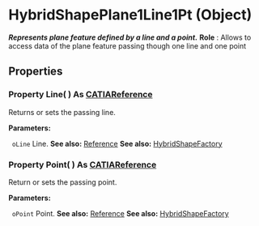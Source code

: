 # HybridShapePlane1Line1Pt (Object)

**_Represents plane feature defined by a line and a point._**
**Role** : Allows to access data of the plane feature passing though one line and one point

## Properties

### Property **Line**( ) As [CATIAReference](../InfInterfaces/interface_Reference_17481.md)

Returns or sets the passing line.

**Parameters:**

` oLine`      Line.
**See also:**      [Reference](../InfInterfaces/interface_Reference_17481.md) **See also:**      [HybridShapeFactory](../GSMInterfaces/interface_HybridShapeFactory_68680.md) 
### Property **Point**( ) As [CATIAReference](../InfInterfaces/interface_Reference_17481.md)

Return or sets the passing point.

**Parameters:**

` oPoint`      Point.
**See also:**      [Reference](../InfInterfaces/interface_Reference_17481.md) **See also:**      [HybridShapeFactory](../GSMInterfaces/interface_HybridShapeFactory_68680.md)